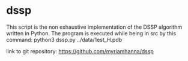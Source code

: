 # dssp
This script is the non exhaustive implementation of the DSSP algorithm written in Python.
The program is executed while being in src by this command: python3 dssp.py ../data/1est_H.pdb

link to git repository: https://github.com/myriamhanna/dssp 
